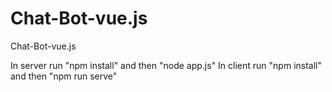 # Chat-Bot-vue.js
Chat-Bot-vue.js


In server run "npm install" and then "node app.js" In client run "npm install" and then "npm run serve"
